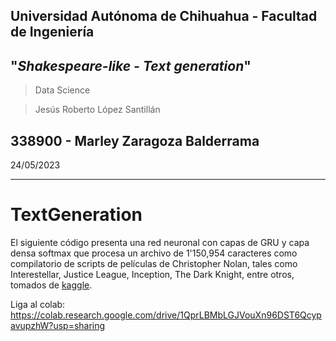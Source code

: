 Universidad Autónoma de Chihuahua - Facultad de Ingeniería
---
"*Shakespeare-like - Text generation*"
---
>Data Science

>Jesús Roberto López Santillán

**338900 - Marley Zaragoza Balderrama**
---
24/05/2023

---

# TextGeneration
El siguiente código presenta una red neuronal con capas de GRU y capa densa softmax que procesa un archivo de 1'150,954 caracteres como compilatorio de scripts de películas de Christopher Nolan, tales como Interestellar, Justice League, Inception, The Dark Knight, entre otros, tomados de [kaggle](https://www.kaggle.com/datasets/blessondensil294/christopher-nolan-filmography-and-scripts).

Liga al colab: https://colab.research.google.com/drive/1QprLBMbLGJVouXn96DST6QcypavupzhW?usp=sharing
